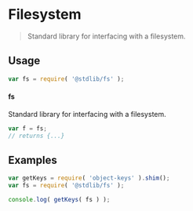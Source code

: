 # Filesystem

> Standard library for interfacing with a filesystem.


<section class="usage">

## Usage

``` javascript
var fs = require( '@stdlib/fs' );
```

#### fs

Standard library for interfacing with a filesystem.

``` javascript
var f = fs;
// returns {...}
```

</section>

<!-- /.usage -->


<section class="examples">

## Examples

<!-- TODO: better examples -->

``` javascript
var getKeys = require( 'object-keys' ).shim();
var fs = require( '@stdlib/fs' );

console.log( getKeys( fs ) );
```

</section>

<!-- /.examples -->


<section class="links">

</section>

<!-- /.links -->
